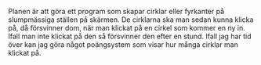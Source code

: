 Planen är att göra ett program som skapar cirklar eller fyrkanter på slumpmässiga ställen på skärmen.
De cirklarna ska man sedan kunna klicka på, då försvinner dom, när man klickat på en cirkel som kommer en ny in.
Ifall man inte klickat på den så försvinner den efter en stund.
Ifall jag har tid över kan jag göra något poängsystem som visar hur många cirklar man klickat på.